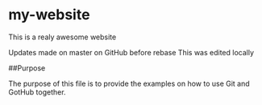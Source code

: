 # my-website

This is a realy awesome website

Updates made on master on GitHub before rebase
This was edited locally

##Purpose 

The purpose of this file is to provide the examples
on how to use Git and GotHub together.